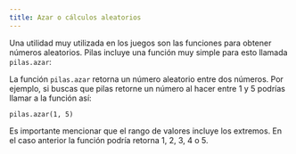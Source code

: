 ```yaml
---
title: Azar o cálculos aleatorios
---
```


Una utilidad muy utilizada en los juegos son las funciones para obtener
números aleatorios. Pilas incluye una función muy simple para esto llamada
`pilas.azar`:

La función `pilas.azar` retorna un número aleatorio entre dos números. Por
ejemplo, si buscas que pilas retorne un número al hacer entre 1 y 5 podrías
llamar a la función así:

```
pilas.azar(1, 5)
```

Es importante mencionar que el rango de valores incluye los extremos. En el
caso anterior la función podría retorna 1, 2, 3, 4 o 5.
